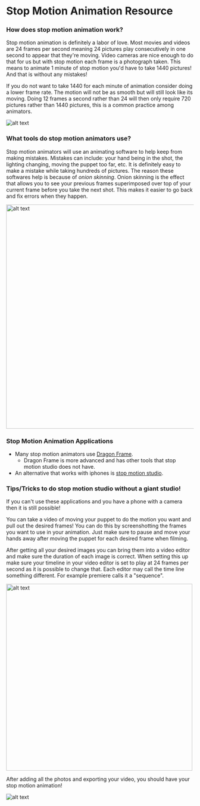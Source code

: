 # Stop Motion Animation Resource

### How does stop motion animation work? 
Stop motion animation is definitely a labor of love. Most movies and videos are 24 frames per second meaning 24 pictures play consecutively in one second to appear that they're moving. Video cameras are nice enough to do that for us but with stop motion each frame is a photograph taken. This means to animate 1 minute of stop motion you'd have to take 1440 pictures! And that is without any mistakes! 

If you do not want to take 1440 for each minute of animation consider doing a lower frame rate. The motion will not be as smooth but will still look like its moving. Doing 12 frames a second rather than 24 will then only require 720 pictures rather than 1440 pictures, this is a common practice among animators. 

![alt text](https://files.slack.com/files-pri/T0HTW3H0V-F0664BE01GW/boxtrolls-laika.gif?pub_secret=a4dbf33d9a)


### What tools do stop motion animators use? 
Stop motion animators will use an animating software to help keep from making mistakes. Mistakes can include: your hand being in the shot, the lighting changing, moving the puppet too far, etc. It is definitely easy to make a mistake while taking hundreds of pictures. The reason these softwares help is because of *onion skinning*. Onion skinning is the effect that allows you to see your previous frames superimposed over top of your current frame before you take the next shot. This makes it easier to go back and fix errors when they happen. 

<img src="https://files.slack.com/files-pri/T0HTW3H0V-F066PK2HE8H/onion_skinning.jpeg?pub_secret=65481176e4" alt="alt text" width="600"/>

### Stop Motion Animation Applications

* Many stop motion animators use [Dragon Frame](https://www.dragonframe.com/downloads/). 
    * Dragon Frame is more advanced and has other tools that stop motion studio does not have.
* An alternative that works with iphones is [stop motion studio](https://www.cateater.com/). 



### Tips/Tricks to do stop motion studio without a giant studio! 

If you can't use these applications and you have a phone with a camera then it is still possible!

You can take a video of moving your puppet to do the motion you want and pull out the desired frames! You can do this by screenshotting the frames you want to use in your animation. Just make sure to pause and move your hands away after moving the puppet for each desired frame when filming. 

After getting all your desired images you can bring them into a video editor and make sure the duration of each image is correct. When setting this up make sure your timeline in your video editor is set to play at 24 frames per second as it is possible to change that. Each editor may call the time line something different. For example premiere calls it a "sequence".

<img src="https://files.slack.com/files-pri/T0HTW3H0V-F066B2Z4W9G/screenshot_2023-11-17_at_3.43.34_pm.png?pub_secret=4766ca6a6d" alt="alt text" width="500"/>

After adding all the photos and exporting your video, you should have your stop motion animation!

![alt text](https://files.slack.com/files-pri/T0HTW3H0V-F06703PT4RW/zucchini.webp?pub_secret=f188b31cd1)


